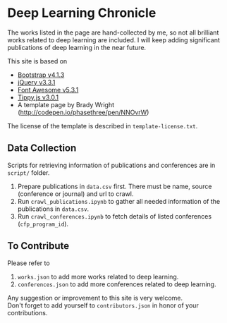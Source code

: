 # Deep Learning Chronicle

The works listed in the page are hand-collected by me, 
so not all brilliant works related to deep learning are included. 
I will keep adding significant publications of deep learning in the near future.

This site is based on
* [Bootstrap v4.1.3](https://getbootstrap.com)
* [jQuery v3.3.1](https://jquery.com)
* [Font Awesome v5.3.1](https://fontawesome.com)
* [Tippy.js v3.0.1](https://atomiks.github.io/tippyjs/)
* A template page by Brady Wright (http://codepen.io/phasethree/pen/NNOvrW)

The license of the template is described in `template-license.txt`.


## Data Collection

Scripts for retrieving information of publications and conferences are in `script/` folder. 
1. Prepare publications in `data.csv` first. There must be name, source (conference or journal) and url to crawl.
2. Run `crawl_publications.ipynb` to gather all needed information of the publications in `data.csv`.
3. Run `crawl_conferences.ipynb` to fetch details of listed conferences (`cfp_program_id`).


## To Contribute

Please refer to
1. `works.json` to add more works related to deep learning. 
2. `conferences.json` to add more conferences related to deep learning.

Any suggestion or improvement to this site is very welcome.  
Don't forget to add yourself to `contributors.json` in honor of your contributions.